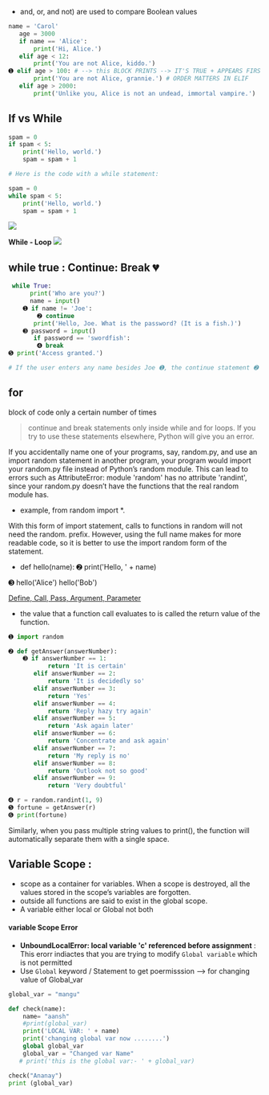 - and, or, and not) are used to compare Boolean values
```py
name = 'Carol'
   age = 3000
   if name == 'Alice':
       print('Hi, Alice.')
   elif age < 12:
       print('You are not Alice, kiddo.')
➊ elif age > 100: # --> this BLOCK PRINTS --> IT'S TRUE + APPEARS FIRST
       print('You are not Alice, grannie.') # ORDER MATTERS IN ELIF
   elif age > 2000:
       print('Unlike you, Alice is not an undead, immortal vampire.')
````

## If vs While 

```py
spam = 0
if spam < 5:
    print('Hello, world.')
    spam = spam + 1

# Here is the code with a while statement:

spam = 0
while spam < 5:
    print('Hello, world.')
    spam = spam + 1
```
![](https://automatetheboringstuff.com/2e/images/000072.jpg)

**While - Loop**
![](https://automatetheboringstuff.com/2e/images/000112.jpg)

## while true : Continue: Break 💔
```py
 while True:
      print('Who are you?')
      name = input()
    ➊ if name != 'Joe':
        ➋ continue
       print('Hello, Joe. What is the password? (It is a fish.)')
    ➌ password = input()
       if password == 'swordfish':
        ➍ break
➎ print('Access granted.')    

# If the user enters any name besides Joe ➊, the continue statement ➋ causes the program execution to jump back to the start of the loop
```
## for 
block of code only a certain number of times

> continue and break statements only inside while and for loops. If you try to use these statements elsewhere, Python will give you an error.

If you accidentally name one of your programs, say, random.py, and use an import random statement in another program, your program would import your random.py file instead of Python’s random module. This can lead to errors such as AttributeError: module 'random' has no attribute 'randint', since your random.py doesn’t have the functions that the real random module has.

- example, from random import *.

With this form of import statement, calls to functions in random will not need the random. prefix. However, using the full name makes for more readable code, so it is better to use the import random form of the statement.

- def hello(name):
    ➋ print('Hello, ' + name)

➌ hello('Alice')
   hello('Bob')

[Define, Call, Pass, Argument, Parameter](https://automatetheboringstuff.com/2e/chapter3/#Define,%20Call,%20Pass,%20Argument,%20Parameter)

- the value that a function call evaluates to is called the return value of the function.

```py
➊ import random

➋ def getAnswer(answerNumber):
    ➌ if answerNumber == 1:
           return 'It is certain'
       elif answerNumber == 2:
           return 'It is decidedly so'
       elif answerNumber == 3:
           return 'Yes'
       elif answerNumber == 4:
           return 'Reply hazy try again'
       elif answerNumber == 5:
           return 'Ask again later'
       elif answerNumber == 6:
           return 'Concentrate and ask again'
       elif answerNumber == 7:
           return 'My reply is no'
       elif answerNumber == 8:
           return 'Outlook not so good'
       elif answerNumber == 9:
           return 'Very doubtful'

➍ r = random.randint(1, 9)
➎ fortune = getAnswer(r)
➏ print(fortune)
```

Similarly, when you pass multiple string values to print(), the function will automatically separate them with a single space. 

## Variable Scope : 
- scope as a container for variables. When a scope is destroyed, all the values stored in the scope’s variables are forgotten. 
- outside all functions are said to exist in the global scope.
- A variable either local or Global not both

#### variable Scope Error 
- **UnboundLocalError: local variable 'c' referenced before assignment** : This erorr indiactes that you are trying to modify `Global variable` which is not permitted
- Use `Global` keyword / Statement to get poermisssion --> for changing value of Global_var
```py
global_var = "mangu"

def check(name):
    name= "aansh"
    #print(global_var)
    print('LOCAL VAR: ' + name)
    print('changing global var now ........')
    global global_var
    global_var = "Changed var Name"
   # print('this is the global var:- ' + global_var)

check("Ananay")
print (global_var)
```
